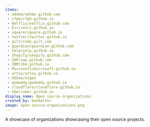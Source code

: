```yaml
---
items:
 - adobe/adobe.github.com
 - cfpb/cfpb.github.io
 - Netflix/netflix.github.com
 - Esri/esri.github.io
 - square/square.github.io
 - twitter/twitter.github.io
 - gilt/code.gilt.com
 - guardian/guardian.github.com
 - Yelp/yelp.github.io
 - Shopify/shopify.github.com
 - SAP/sap.github.com
 - IBM/ibm.github.io
 - Microsoft/microsoft.github.io
 - artsy/artsy.github.io
 - OSGeo/osgeo
 - godaddy/godaddy.github.io
 - cloudflare/cloudflare.github.io
 - Uber/uber.github.io
display_name: Open source organizations
created_by: benbalter
image: open-source-organizations.png
---
```

A showcase of organizations showcasing their open source projects.
